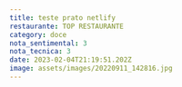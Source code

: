 ```yaml
---
title: teste prato netlify
restaurante: TOP RESTAURANTE
category: doce
nota_sentimental: 3
nota_tecnica: 3
date: 2023-02-04T21:19:51.202Z
image: assets/images/20220911_142816.jpg
---
```

